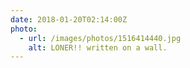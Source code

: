 ```yaml
---
date: 2018-01-20T02:14:00Z
photo:
  - url: /images/photos/1516414440.jpg
    alt: LONER!! written on a wall.
---
```

